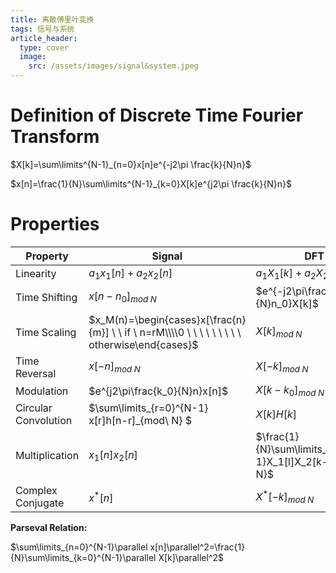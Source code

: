 ```yaml
---
title: 离散傅里叶变换
tags: 信号与系统
article_header:
  type: cover
  image:
    src: /assets/images/signal&system.jpeg
---
```


<!--more-->

# Definition of Discrete Time Fourier Transform

$X[k]=\sum\limits^{N-1}_{n=0}x[n]e^{-j2\pi \frac{k}{N}n}$

$x[n]=\frac{1}{N}\sum\limits^{N-1}_{k=0}X[k]e^{j2\pi \frac{k}{N}n}$

# Properties

| Property             | Signal                                                       | DFT                                                         |
| -------------------- | ------------------------------------------------------------ | ----------------------------------------------------------- |
| Linearity            | $a_1x_1[n]+a_2x_2[n]$                                        | $a_1X_1[k]+a_2X_2[k]$                                       |
| Time Shifting        | $x[n-n_0]_{mod \ N}$                                         | $e^{-j2\pi\frac{k}{N}n_0}X[k]$                              |
| Time Scaling         | $x_M(n)=\begin{cases}x[\frac{n}{m}] \ \ if \ n=rM\\\\0 \ \ \ \ \ \ \ \ \ otherwise\end{cases}$ | $X[k]_{mod\ N}$                                             |
| Time Reversal        | $x[-n]_{mod \ N}$                                            | $X[-k]_{mod\ N}$                                            |
| Modulation           | $e^{j2\pi\frac{k_0}{N}n}x[n]$                                | $X[k-k_0]_{mod\ N}$                                         |
| Circular Convolution | $\sum\limits_{r=0}^{N-1} x[r]h[n-r]_{mod\ N} $               | $X[k]H[k]$                                                  |
| Multiplication       | $x_1[n]x_2[n]$                                               | $\frac{1}{N}\sum\limits_{l=0}^{N-1}X_1[l]X_2[k-l]_{mod\ N}$ |
| Complex Conjugate    | $x^*[n]$                                                     | $X^*[-k]_{mod\ N}$                                          |

**Parseval Relation:**

$\sum\limits_{n=0}^{N-1}\parallel x[n]\parallel^2=\frac{1}{N}\sum\limits_{k=0}^{N-1}\parallel X[k]\parallel^2$

